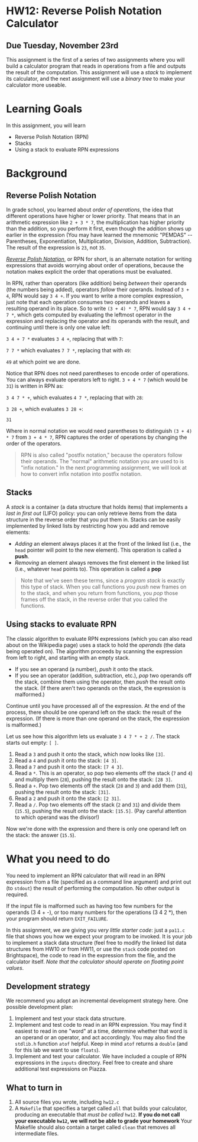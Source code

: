 # HW12: Reverse Polish Notation Calculator
## Due Tuesday, November 23rd

This assignment is the first of a series of two assignments where you will
build a calculator program that reads in operations from a file and outputs
the result of the computation. This assignment will use a *stack* to implement
its calculator, and the next assignment will use a *binary tree* to make your
calculator more useable.

Learning Goals
==============

In this assignment, you will learn

* Reverse Polish Notation (RPN)
* Stacks
* Using a stack to evaluate RPN expressions

Background
==========

Reverse Polish Notation
-----------------------

In grade school, you learned about *order of operations*, the idea that
different operations have higher or lower priority. That means that in an
arithmetic expression like `2 + 3 * 7`, the multiplication has higher priority
than the addition, so you perform it first, even though the addition shows up
earlier in the expression (You may have learned the mnemonic "PEMDAS" --
Parentheses, Exponentiation, Multiplication, Division, Addition, Subtraction).
The result of the expression is `23`, not `35`.

[*Reverse Polish Notation*](https://en.wikipedia.org/wiki/Reverse_Polish_notation), or RPN for short, is an alternate notation for writing expressions that avoids worrying about order of operations, because the notation makes explicit the order that operations must be evaluated.

In RPN, rather than operators (like addition) being *between* their operands (the numbers being added), operators *follow* their operands. Instead of `3 + 4`, RPN would say `3 4 +`. If you want to write a more complex expression, just note that each operation consumes two operands and leaves a resulting operand in its place. So to write `(3 + 4) * 7`, RPN would say `3 4 + 7 *`, which gets computed by evaluating the leftmost operator in the expression and replacing the operator and its operands with the result, and continuing until there is only one value left:

`3 4 + 7 *` evaluates `3 4 +`, replacing that with `7`:

`7 7 *` which evaluates `7 7 *`, replacing that with `49`:

`49` at which point we are done.

Notice that RPN does not need parentheses to encode order of operations. You
can always evaluate operators left to right. `3 + 4 * 7` (which would be `31`)
is written in RPN as:

`3 4 7 * +`, which evaluates `4 7 *`, replacing that with `28`:

`3 28 +`, which evaluates `3 28 +`:

`31` 

Where in normal notation we would need parentheses to distinguish `(3 + 4) * 7` from `3 + 4 * 7`, RPN captures the order of operations by changing the order of the operators.

> RPN is also called "postfix notation," because the operators follow their 
> operands. The "normal" arithmetic notation you are used to is "infix 
> notation." In the next programming assignment, we will look at how to
> convert infix notation into postfix notation.

Stacks
------

A *stack* is a container (a data structure that holds items) that implements a
*last in first out* (LIFO) policy: you can only retrieve items from the data
structure in the reverse order that you put them in. Stacks can be easily implemented by linked lists by restricting how you add and remove elements:

* *Adding* an element always places it at the front of the linked list (i.e., the `head` pointer will point to the new element). This operation is called a **push**.
* *Removing* an element always removes the first element in the linked list (i.e., whatever `head` points to). This operation is called a **pop**

> Note that we've seen these terms, since a *program stack* is exactly
> this type of stack. When you call functions you *push* new frames on
> to the stack, and when you return from functions, you *pop* those
> frames off the stack, in the reverse order that you called the
> functions.

Using stacks to evaluate RPN
----------------------------

The classic algorithm to evaluate RPN expressions (which you can also read
about on the Wikipedia page) uses a stack to hold the *operands* (the data
being operated on). The algorithm proceeds by scanning the expression from
left to right, and starting with an empty stack.

* If you see an operand (a number), *push* it onto the stack.
* If you see an operator (addition, subtraction, etc.), *pop* two operands off the stack, combine them using the operator, then *push* the result onto the stack. (If there aren't two operands on the stack, the expression is malformed.)

Continue until you have processed all of the expression. At the end of the
process, there should be one operand left on the stack: the result of the
expression. (If there is more than one operand on the stack, the expression is
malformed.)

Let us see how this algorithm lets us evaluate `3 4 7 * + 2 /`. The stack starts out empty: `[ ]`.

1. Read a `3` and push it onto the stack, which now looks like `[3]`.
2. Read a `4` and push it onto the stack: `[4 3]`.
3. Read a `7` and push it onto the stack: `[7 4 3]`.
4. Read a `*`. This is an operator, so pop two elements off the stack (`7` and `4`) and multiply them (`28`), pushing the result onto the stack: `[28 3]`.
5. Read a `+`. Pop two elements off the stack (`28` and `3`) and add them (`31`), pushing the result onto the stack: `[31]`.
6. Read a `2` and push it onto the stack: `[2 31]`.
7. Read a `/`. Pop two elements off the stack (`2` and `31`) and divide them (`15.5`), pushing the result onto the stack: `[15.5]`. (Pay careful attention to which operand was the divisor!)

Now we're done with the expression and there is only one operand left on the
stack: the answer (`15.5`).

What you need to do
===================

You need to implement an RPN calculator that will read in an RPN expression
from a file (specified as a command line argument) and print out (to `stdout`)
the result of performing the computation. No other output is required.

If the input file is malformed such as having too few numbers for the operands
(3 4 + -), or too many numbers for the operations (3 4 2 *), then
your program should return `EXIT_FAILURE`.

In this assignment, we are giving you *very little starter code*: just a
`pa11.c` file that shows you how we expect your program to be invoked. It is
your job to implement a stack data structure (feel free to modify the linked
list data structures from HW10 or from HW11, or use the `stack` code posted on Brightspace), the code to read in the
expression from the file, and the calculator itself. *Note that the calculator should operate on floating point values*.

Development strategy
--------------------

We recommend you adopt an incremental development strategy here. One possible
development plan:

1. Implement and test your stack data structure.
2. Implement and test code to read in an RPN expression. You may find it easiest to read in one "word" at a time, determine whether that word is an operand or an operator, and act accordingly. You may also find the `stdlib.h` function `atof` helpful. Keep in mind `atof` returns a `double` (and for this lab we want to use `floats`).
3. Implement and test your calculator. We have included a couple of RPN expressions in the `inputs` directory. Feel free to create and share additional test expressions on Piazza.

What to turn in
---------------

1. All source files you wrote, including `hw12.c`
2. A `Makefile` that specifies a target called `all` that builds your calculator, producing an executable that *must be called* `hw12`. **If you do not call your executable `hw12`, we will not be able to grade your homework** Your Makefile should also contain a target called `clean` that removes all intermediate files.

